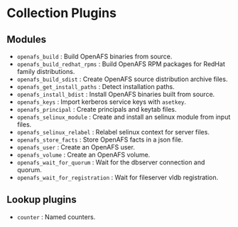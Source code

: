 # Collection Plugins

## Modules

- `openafs_build` : Build OpenAFS binaries from source.
- `openafs_build_redhat_rpms` : Build OpenAFS RPM packages for RedHat family distributions.
- `openafs_build_sdist` : Create OpenAFS source distribution archive files.
- `openafs_get_install_paths` : Detect installation paths.
- `openafs_install_bdist` : Install OpenAFS binaries built from source.
- `openafs_keys` : Import kerberos service keys with `asetkey`.
- `openafs_principal` : Create principals and keytab files.
- `openafs_selinux_module` : Create and install an selinux module from input files.
- `openafs_selinux_relabel` : Relabel selinux context for server files.
- `openafs_store_facts` : Store OpenAFS facts in a json file.
- `openafs_user` : Create an OpenAFS user.
- `openafs_volume` : Create an OpenAFS volume.
- `openafs_wait_for_quorum` :  Wait for the dbserver connection and quorum.
- `openafs_wait_for_registration` :  Wait for fileserver vldb registration.

## Lookup plugins

- `counter` : Named counters.

